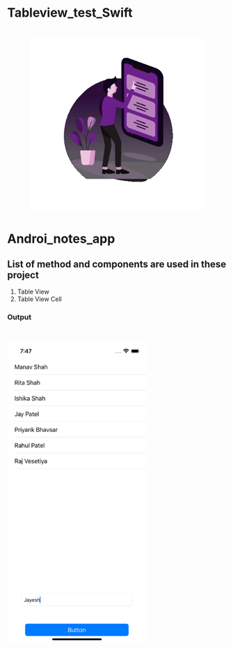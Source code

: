 # Tableview_test_Swift

<h1 align="center"> <center><img src="https://github.com/manavshah123/Mobile_Application_Training/blob/main/GIF/list.gif"  width="400"></h1>

# Androi_notes_app

## List of method and components are used in these project

1. Table View
2. Table View Cell

  ### Output
<br>
<p float="left">
  <img src="https://github.com/manavshah123/Note_App_Swift/blob/main/output_noteapp/Simulator%20Screen%20Shot%20-%20iPhone%2012%20-%202022-02-03%20at%2019.47.58.png" width="320" />
</p>
